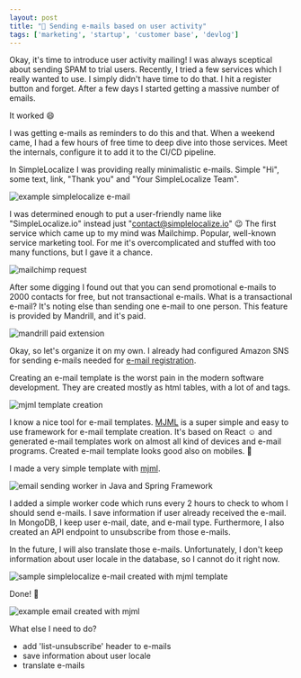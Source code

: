 ```yaml
---
layout: post 
title: "🌱 Sending e-mails based on user activity"
tags: ['marketing', 'startup', 'customer base', 'devlog']
---
```


Okay, it's time to introduce user activity mailing! I was always sceptical about sending SPAM to trial users. Recently,
I tried a few services which I really wanted to use. I simply didn't have time to do that. I hit a register button and forget. After a few days I started getting a massive number of emails.

It worked 😄

I was getting e-mails as reminders to do this and that. When a weekend came, I had a few hours of free time to deep
dive into those services. Meet the internals, configure it to add it to the CI/CD pipeline.

In SimpleLocalize I was providing really minimalistic e-mails. Simple "Hi", some text, link, "Thank you" and "Your SimpleLocalize Team".

![example simplelocalize e-mail](https://jpomykala.com/assets/2021-02-23/email.png)

I was determined enough to put a user-friendly name like "SimpleLocalize.io" instead just "contact@simplelocalize.io" 😉
The first service which came up to my mind was Mailchimp. Popular, well-known service marketing tool. For me it's overcomplicated and stuffed 
with too many functions, but I gave it a chance.

![mailchimp request](https://jpomykala.com/assets/2021-02-23/mailchimp-request.png)

After some digging I found out that you can send promotional e-mails to 2000 contacts for free, but not transactional e-mails. What is a transactional e-mail? It's noting else than sending one e-mail to one person. This feature
is provided by Mandrill, and it's paid.

![mandrill paid extension](https://jpomykala.com/assets/2021-02-23/mandrill.png)

Okay, so let's organize it on my own. I already had configured Amazon SNS for sending e-mails needed for [e-mail registration](https://jpomykala.com/2021/02/12/why-email-login-matters-and-sso-is-important).

Creating an e-mail template is the worst pain in the modern software development. They are created mostly as html tables, with a lot of <tr> and <td> tags.

![mjml template creation](https://jpomykala.com/assets/2021-02-23/mjml-code.png)

I know a nice tool for e-mail templates. [MJML](https://mjml.io) is a super simple and easy to use framework for e-mail template creation. It's based on React ☺️ and generated e-mail templates
work on almost all kind of devices and e-mail programs. Created e-mail template looks good also on mobiles. 📱

I made a very simple template with [mjml](https://mjml.io).

![email sending worker in Java and Spring Framework](https://jpomykala.com/assets/2021-02-23/email-sending-worker.png)

I added a simple worker code which runs every 2 hours to check to whom I should send e-mails. 
I save information if user already received the e-mail. In MongoDB, I keep user e-mail, date, and e-mail type.
Furthermore, I also created an API endpoint to unsubscribe from those e-mails.

In the future, I will also translate those e-mails. Unfortunately, I don't keep information about user locale in the database,
so I cannot do it right now.

![sample simplelocalize e-mail created with mjml template](https://jpomykala.com/assets/2021-02-23/email-sending-worker.png)

Done! 🌱

![example email created with mjml](https://jpomykala.com/assets/2021-02-23/sample-simplelocalize-email.png)


What else I need to do?
- add 'list-unsubscribe' header to e-mails
- save information about user locale
- translate e-mails

